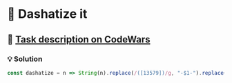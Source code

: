 # 📝 Dashatize it

## 🔗 [Task description on CodeWars](https://www.codewars.com/kata/58223370aef9fc03fd000071)

### 💡 Solution

```javascript
const dashatize = n => String(n).replace(/([13579])/g, "-$1-").replace(/--/g, "-").replace(/^-|-$/g, '');
```
